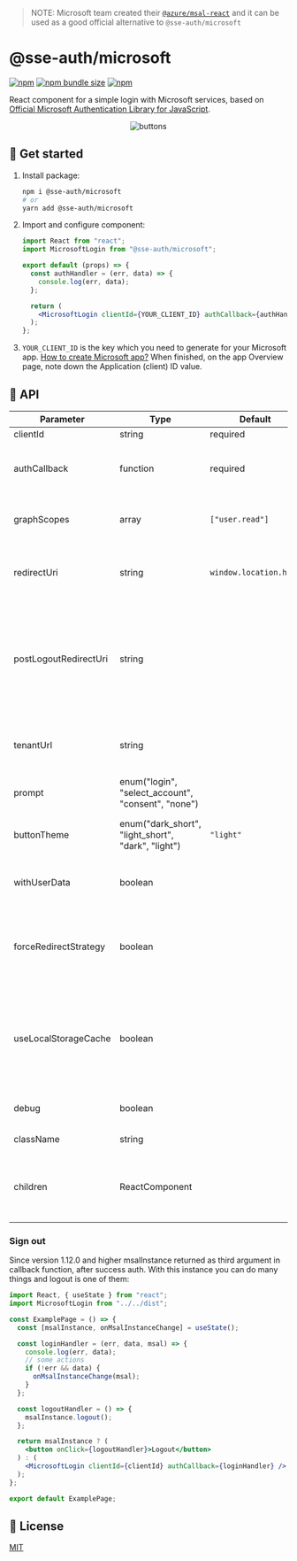 > NOTE: Microsoft team created their [`@azure/msal-react`](https://www.npmjs.com/package/@azure/msal-react) and it can be used as a good official alternative to `@sse-auth/microsoft`

# @sse-auth/microsoft

[![npm](https://img.shields.io/npm/v/@sse-auth/microsoft?logo=npm&cacheSeconds=1800)](https://www.npmjs.com/package/@sse-auth/microsoft)
[![npm bundle size](https://img.shields.io/bundlephobia/minzip/@sse-auth/microsoft?cacheSeconds=1800)](https://www.npmjs.com/package/@sse-auth/microsoft)
[![npm](https://img.shields.io/npm/dt/@sse-auth/microsoft?cacheSeconds=1800)](https://www.npmjs.com/package/@sse-auth/microsoft)

React component for a simple login with Microsoft services, based on [Official Microsoft Authentication Library for JavaScript](https://github.com/AzureAD/microsoft-authentication-library-for-js).

<p align="center">
  <img src="https://user-images.githubusercontent.com/28801003/65941169-0cc1c000-e433-11e9-909d-bd97be8100b2.jpg" alt="buttons">
</p>

<!-- **[DEMO HERE](https://alexandrtovmach.github.io/@sse-auth/microsoft/)** -->

## 🚀 Get started

1. Install package:
   ```sh
   npm i @sse-auth/microsoft
   # or
   yarn add @sse-auth/microsoft
   ```
2. Import and configure component:

   ```jsx
   import React from "react";
   import MicrosoftLogin from "@sse-auth/microsoft";

   export default (props) => {
     const authHandler = (err, data) => {
       console.log(err, data);
     };

     return (
       <MicrosoftLogin clientId={YOUR_CLIENT_ID} authCallback={authHandler} />
     );
   };
   ```

3. `YOUR_CLIENT_ID` is the key which you need to generate for your Microsoft app. [How to create Microsoft app?](https://docs.microsoft.com/en-us/azure/active-directory/develop/quickstart-v2-register-an-app) When finished, on the app Overview page, note down the Application (client) ID value.

## 📖 API

| Parameter             | Type                                               | Default                | Description                                                                                                                                                                                                                               |
| --------------------- | -------------------------------------------------- | ---------------------- | ----------------------------------------------------------------------------------------------------------------------------------------------------------------------------------------------------------------------------------------- |
| clientId              | string                                             | required               | Application (client) ID                                                                                                                                                                                                                   |
| authCallback          | function                                           | required               | Callback function which takes three arguments `(error, authData, msalInstance)`                                                                                                                                                           |
| graphScopes           | array                                              | `["user.read"]`        | Array of Graph API permission names. [More about Graph API permissions](https://developer.microsoft.com/en-us/graph/docs/concepts/permissions_reference).                                                                                 |
| redirectUri           | string                                             | `window.location.href` | The redirect URI of the application, this should be same as the value in the application registration portal.                                                                                                                             |
| postLogoutRedirectUri | string                                             |                        | You can configure the URI to which it should redirect after sign-out by setting postLogoutRedirectUri. This URI should also be registered as the logout URI in your application registration.                                             |
| tenantUrl             | string                                             |                        | A URL indicating a directory that MSAL can request tokens from. [More about MSAL tenant auth](https://github.com/AzureAD/microsoft-authentication-library-for-js/wiki/MSAL-basics).                                                       |
| prompt                | enum("login", "select_account", "consent", "none") |                        | Specify custom [prompt behavior](https://docs.microsoft.com/en-us/azure/active-directory/develop/msal-js-prompt-behavior)                                                                                                                 |
| buttonTheme           | enum("dark_short", "light_short", "dark", "light") | `"light"`              | Theme for button style that based on [Official Microsoft brand design](https://docs.microsoft.com/en-us/azure/active-directory/develop/howto-add-branding-in-azure-ad-apps).                                                              |
| withUserData          | boolean                                            |                        | Boolean flag to make an additional request to GraphAPI to get user data.                                                                                                                                                                  |
| forceRedirectStrategy | boolean                                            |                        | Boolean flag to force redirect login strategy for all browsers. This strategy used by default just for IE browsers to avoid issues.                                                                                                       |
| useLocalStorageCache  | boolean                                            |                        | You can set cookie storage to `localStorage` for persistent login between tabs and sessions. Session storage is used by default. [More about SSO with MSAL](https://docs.microsoft.com/en-us/azure/active-directory/develop/msal-js-sso). |
| debug                 | boolean                                            |                        | Boolean flag to enable detailed logs of authorization process.                                                                                                                                                                            |
| className             | string                                             |                        | Additional class name string.                                                                                                                                                                                                             |
| children              | ReactComponent                                     |                        | Alternative way to provide custom button element as a children prop instead of [Official Microsoft brand design](https://docs.microsoft.com/en-us/azure/active-directory/develop/howto-add-branding-in-azure-ad-apps)                     |

### Sign out

Since version 1.12.0 and higher msalInstance returned as third argument in callback function, after success auth. With this instance you can do many things and logout is one of them:

```jsx
import React, { useState } from "react";
import MicrosoftLogin from "../../dist";

const ExamplePage = () => {
  const [msalInstance, onMsalInstanceChange] = useState();

  const loginHandler = (err, data, msal) => {
    console.log(err, data);
    // some actions
    if (!err && data) {
      onMsalInstanceChange(msal);
    }
  };

  const logoutHandler = () => {
    msalInstance.logout();
  };

  return msalInstance ? (
    <button onClick={logoutHandler}>Logout</button>
  ) : (
    <MicrosoftLogin clientId={clientId} authCallback={loginHandler} />
  );
};

export default ExamplePage;
```

## 📝 License

[MIT](https://github.com/sseworld/sse-auth/tree/master/microsoftmcrosof/LICENSE)